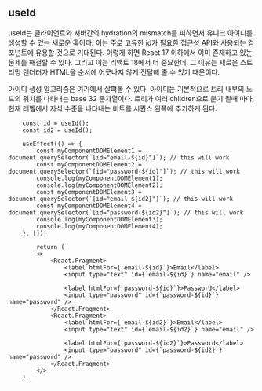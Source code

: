 ## useId

useId는 클라이언트와 서버간의 hydration의 mismatch를 피하면서 유니크 아이디를 생성할 수 있는 새로운 훅이다. 이는 주로 고유한 id가 필요한 접근성 API와 사용되는 컴포넌트에 유용할 것으로 기대된다. 이렇게 하면 React 17 이하에서 이미 존재하고 있는 문제를 해결할 수 있다. 그리고 이는 리액트 18에서 더 중요한데, 그 이유는 새로운 스트리밍 렌더러가 HTML을 순서에 어긋나지 않게 전달해 줄 수 있기 때문이다.

아이디 생성 알고리즘은 여기에서 살펴볼 수 있다. 아이디는 기본적으로 트리 내부의 노드의 위치를 나타내는 base 32 문자열이다. 트리가 여러 children으로 분기 될때 마다, 현재 레벨에서 자식 수준을 나타내는 비트를 시퀀스 왼쪽에 추가하게 된다.

```
    const id = useId();
    const id2 = useId();

    useEffect(() => {
        const myComponentDOMElement1 = document.querySelector(`[id="email-${id}"]`); // this will work
        const myComponentDOMElement2 = document.querySelector(`[id="password-${id}"]`); // this will work
        console.log(myComponentDOMElement1);
        console.log(myComponentDOMElement2);
        const myComponentDOMElement3 = document.querySelector(`[id="email-${id2}"]`); // this will work
        const myComponentDOMElement4 = document.querySelector(`[id="password-${id2}"]`); // this will work
        console.log(myComponentDOMElement3);
        console.log(myComponentDOMElement4);
    }, []);
    
        return (
        <>
            <React.Fragment>
                <label htmlFor={`email-${id}`}>Email</label>
                <input type="text" id={`email-${id}`} name="email" />

                <label htmlFor={`password-${id}`}>Password</label>
                <input type="password" id={`password-${id}`} name="password" />
            </React.Fragment>
            <React.Fragment>
                <label htmlFor={`email-${id2}`}>Email</label>
                <input type="text" id={`email-${id2}`} name="email" />

                <label htmlFor={`password-${id2}`}>Password</label>
                <input type="password" id={`password-${id2}`} name="password" />
            </React.Fragment>
        </>
    )
    ```
